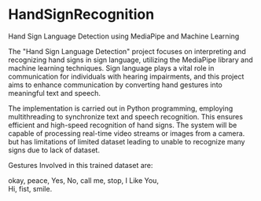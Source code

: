 # HandSignRecognition

Hand Sign Language Detection using MediaPipe and Machine Learning

The "Hand Sign Language Detection" project focuses on interpreting and recognizing hand signs in sign language, utilizing the MediaPipe library and machine learning techniques. Sign language plays a vital role in communication for individuals with hearing impairments, and this project aims to enhance communication by converting hand gestures into meaningful text and speech.

The implementation is carried out in Python programming, employing multithreading to synchronize text and speech recognition. This ensures efficient and high-speed recognition of hand signs. The system will be capable of processing real-time video streams or images from a camera.
but has limitations of limited dataset leading to unable to recognize many signs due to lack of dataset.

Gestures Involved in this trained dataset are:

okay,
peace,
Yes,
No,
call me,
stop,
I Like You,  
Hi,
fist,
smile.


